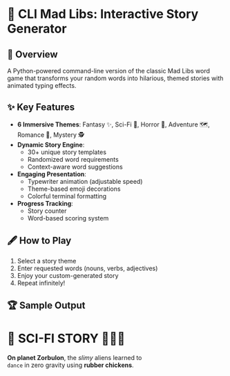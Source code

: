 # 📖 CLI Mad Libs: Interactive Story Generator

## 🎯 Overview
A Python-powered command-line version of the classic Mad Libs word game that transforms your random words into hilarious, themed stories with animated typing effects.

## ✨ Key Features
- **6 Immersive Themes**: Fantasy ✨, Sci-Fi 🚀, Horror 👻, Adventure 🗺️, Romance 💖, Mystery 🕵️  
- **Dynamic Story Engine**: 
  - 30+ unique story templates
  - Randomized word requirements
  - Context-aware word suggestions
- **Engaging Presentation**:
  - Typewriter animation (adjustable speed)
  - Theme-based emoji decorations
  - Colorful terminal formatting
- **Progress Tracking**:
  - Story counter
  - Word-based scoring system

## 🖋️ How to Play
1. Select a story theme
2. Enter requested words (nouns, verbs, adjectives)
3. Enjoy your custom-generated story
4. Repeat infinitely!

## 🏆 Sample Output

# 🚀 SCI-FI STORY 🚀🚀🚀

**On planet Zorbulon**, the *slimy* aliens learned to  
`dance` in zero gravity using **rubber chickens**.